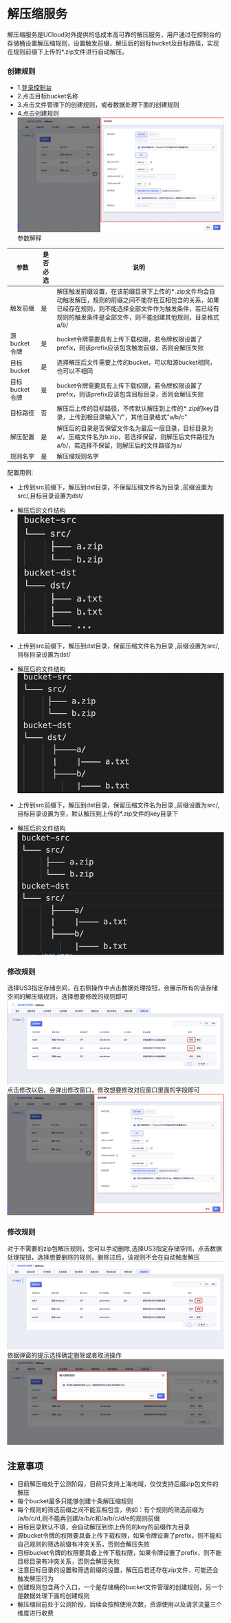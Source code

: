# 解压缩服务

解压缩服务是UCloud对外提供的低成本高可靠的解压服务，用户通过在控制台的存储桶设置解压缩规则，设置触发前缀，解压后的目标bucket及目标路径，实现在规则前缀下上传的*.zip文件进行自动解压。



### 创建规则
- 1.[登录控制台](https://console.ucloud.cn/ufile/ufile)
- 2.点击目标bucket名称
- 3.点击文件管理下的创建规则，或者数据处理下面的创建规则
- 4.点击创建规则
![image](/images/zip/规则.png)
参数解释


| 参数    | 是否必选      | 说明  |
| ------ | ---------    | -------------------------------------------------------|
| 触发前缀 | 是           |  解压触发前缀设置，在该前缀目录下上传的*.zip文件均会自动触发解压，规则的前缀之间不能存在互相包含的关系，如果已经存在规则，则不能选择全部文件作为触发条件，若已经有规则的触发条件是全部文件，则不能创建其他规则，目录格式a/b/   |
| 源bucket令牌 | 是       | bucket令牌需要具有上传下载权限，若令牌权限设置了prefix，则该prefix应该包含触发前缀，否则会解压失败                                                 |
| 目标bucket | 是       | 选择解压后文件需要上传的bucket，可以和源bucket相同，也可以不相同|
| 目标bucket令牌 | 是    | bucket令牌需要具有上传下载权限，若令牌权限设置了prefix，则该prefix应该包含目标目录，否则会解压失败                                                 |
| 目标路径 | 否    | 解压后上传的目标路径，不传默认解压到上传的*.zip的key目录，上传到根目录输入"/"，其他目录格式"a/b/c"                      |
| 解压配置 | 是    |解压后的目录是否保留文件名为最后一层目录，目标目录为a/，压缩文件名为b.zip，若选择保留，则解压后文件路径为a/b/，若选择不保留，则解压后的文件路径为a/ |
| 规则名字 | 是    | 解压缩规则名字 |


配置用例:

- 上传到src前缀下，解压到dst目录，不保留压缩文件名为目录 ,前缀设置为src/,目标目录设置为dst/
- 解压后的文件结构
![image](/images/zip/用例一.png)

- 上传到src前缀下，解压到dst目录，保留压缩文件名为目录 ,前缀设置为src/,目标目录设置为dst/
- 解压后的文件结构
![image](/images/zip/用例二.png)
- 上传到src前缀下，解压到dst目录，保留压缩文件名为目录 ,前缀设置为src/,目标目录设置为空，默认解压到上传的*.zip文件的key目录下
- 解压后的文件结构
![image](/images/zip/用例三.png)

### 修改规则
选择US3指定存储空间，在右侧操作中点击数据处理按钮，会展示所有的该存储空间的解压缩规则，选择想要修改的规则即可
![image](/images/zip/修改规则.png)
点击修改以后，会弹出修改窗口，修改想要修改对应窗口里面的字段即可
![image](/images/zip/修改规则-弹窗.png)

### 修改规则
对于不需要的zip包解压规则，您可以手动删除,选择US3指定存储空间，点击数据处理按钮，选择想要删除的规则，删除过后，该规则不会在自动触发解压
![image](/images/zip/删除规则.png)
依据弹窗的提示选择确定删除或者取消操作
![image](/images/zip/删除规则-弹窗.png)


## 注意事项
- 目前解压缩处于公测阶段，目前只支持上海地域，仅仅支持后缀zip包文件的解压
- 每个bucket最多只能够创建十条解压缩规则
- 每个规则的筛选前缀之间不能互相包含，例如：有个规则的筛选前缀为 /a/b/c/d,则不能再创建/a/b/c和/a/b/c/d/e的规则前缀
- 目标目录默认不填，会自动解压到你上传的的key的前缀作为目录
- 源bucket令牌的权限要具备上传下载权限，如果令牌设置了prefix，则不能和自己规则的筛选前缀有冲突关系，否则会解压失败
- 目标bucket令牌的权限要具备上传下载权限，如果令牌设置了prefix，则不能目标目录有冲突关系，否则会解压失败
- 注意目标目录的设置和筛选前缀的设置，解压后若还存在zip文件，可能还会触发解压行为
- 创建规则包含两个入口，一个是存储桶的bucket文件管理的创建规则，另一个是数据处理下面的创建规则
- 解压缩目前处于公测阶段，后续会按照使用次数，资源使用以及请求流量三个维度进行收费
